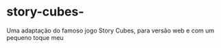 # story-cubes-
Uma adaptação do famoso jogo Story Cubes, para versão web e com um pequeno toque meu
